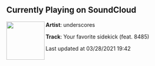 ## Currently Playing on SoundCloud

[<img align="left" width="100" src="https://i1.sndcdn.com/artworks-0gsQzutkfkZtywQv-bNkg9A-t500x500.jpg">](https://soundcloud.com/underscores/yfs)

**Artist**: underscores 

**Track**: Your favorite sidekick (feat. 8485)

Last updated at 03/28/2021 19:42

